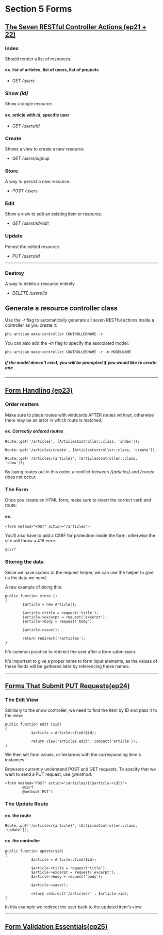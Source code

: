 # Section 5 Forms

## [The Seven RESTful Controller Actions (ep21 + 22)](https://laracasts.com/series/laravel-6-from-scratch/episodes/21?autoplay=true)

### Index
Should render a list of resources.

#### ex. list of articles, list of users, list of projects
-  *GET /users*

### Show *(id)*
Show a single resource.

#### ex. article with *id*, specific user
- *GET /users/id*

### Create
Shows a view to create a new resource.
- *GET /users/signup*

### Store
A way to persist a new resource.
- *POST /users*

### Edit
Show a view to edit an existing item or resource.
- *GET /users/id/edit*

### Update
Persist the edited resource.
- *PUT /users/id*

---
### Destroy
A way to delete a resource entirely.
- *DELETE /users/id*

## Generate a resource controller class
Use the *-r* flag to automatically generate all seven RESTful actions inside a controller as you create it:
```
php artisan make:controller CONTROLLERNAME -r
```

You can also add the *-m* flag to specify the associated model:
```
php artisan make:controller CONTROLLERNAME -r -m MODELNAME
```
##### *if the model doesn't exist, you will be prompted if you would like to create one*
---

## [Form Handling (ep23)](https://laracasts.com/series/laravel-6-from-scratch/episodes/23?autoplay=true)

### Order matters
Make sure to place routes with wildcards AFTER routes without, otherwise there may be an error in which route is matched.

#### ex. *Correctly ordered routes*
```
Route::get('/articles', [ArticlesController::class, 'index']);

Route::get('/articles/create', [ArticlesController::class, 'create']);

Route::get('/articles/{article}', [ArticlesController::class, 'show']);
```

By laying routes out in this order, a conflict between */{articles}* and */create* does not occur.

### The Form
Once you create an HTML form, make sure to insert the correct verb and route:
#### ex.
```
<form method="POST" action="/articles">
```

You'll also have to add a CSRF for protection inside the form, otherwise the site will throw a 419 error:
```
@csrf
```
### Storing the data
Since we have access to the request helper, we can use the helper to give us the data we need. 

A raw example of doing this:
```
public function store ()
{
        $article = new Article();
        
        $article->title = request('title');
        $article->excerpt = request('excerpt');
        $article->body = request('body');

        $article->save();

        return redirect('/articles');
}
```
It's common practice to redirect the user after a form submission.

It's important to give a proper name to form input elements, as the values of these fields will be gathered later by referencing these names.

---

## [Forms That Submit PUT Requests(ep24)](https://laracasts.com/series/laravel-6-from-scratch/episodes/24?autoplay=true)

### The Edit View

Similarly to the *show* controller, we need to find the item by ID and pass it to the view:

```
public function edit ($id)
{   
            $article = Article::find($id);

            return view('articles.edit', compact('article'));
}
```

We then set form values, or textareas with the corresponding item's instances.

Browsers currently understand POST and GET requests. To specify that we want to send a PUT request, use *@method*.

```
<form method="POST" action="/articles/{{$article->id}}">
        @csrf
        @method('PUT')
```

### The Update Route

#### ex. the route
```
Route::put('/articles/{article}', [ArticlesController::class, 'update']);
```

#### ex. the controller
```
public function update($id)
{
            $article = Article::find($id);
        
            $article->title = request('title');
            $article->excerpt = request('excerpt');
            $article->body = request('body');

            $article->save();

            return redirect('/articles/' . $article->id);
}
```
In this example we redirect the user back to the updated item's view.

---

## [Form Validation Essentials(ep25)](https://laracasts.com/series/laravel-6-from-scratch/episodes/25?autoplay=true)


